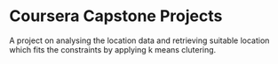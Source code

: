 # Coursera Capstone Projects

A project on analysing the location data and retrieving suitable location which fits the constraints by applying k means clutering. 
